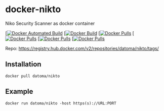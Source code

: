 # docker-nikto
Niko Security Scanner as docker container

[[![Docker Automated Build](https://img.shields.io/docker/automated/datoma/nikto?style=plastic)](https://hub.docker.com/r/datoma/nikto/) [[![Docker Build](https://img.shields.io/docker/build/datoma/nikto?style=plastic)](https://hub.docker.com/r/datoma/nikto/) [[![Docker Pulls](https://img.shields.io/docker/pulls/datoma/nikto?style=plastic)](https://hub.docker.com/r/datoma/nikto/) [[![Docker Pulls](https://img.shields.io/docker/stars/datoma/nikto?style=plastic)](https://hub.docker.com/r/datoma/nikto/) [[![Docker Pulls](https://img.shields.io/microbadger/layers/datoma/nikto?style=plastic)](https://hub.docker.com/r/datoma/nikto/) [[![Docker Pulls](https://img.shields.io/microbadger/image-size/datoma/nikto?style=plastic)](https://hub.docker.com/r/datoma/nikto/)

Repo:
https://registry.hub.docker.com/v2/repositories/datoma/nikto/tags/

## Installation
`docker pull datoma/nikto`
## Example
`docker run datoma/nikto -host https(s)://URL:PORT`
